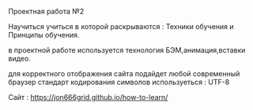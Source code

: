 Проектная работа №2

Научиться учиться
в которой раскрываются : Техники обучения и Принципы обучения.

в проектной работе используется технология БЭМ,анимация,вставки видео.

для корректного отображения сайта подайдет любой современный браузер
стандарт кодирования символов используеться : UTF-8

Сайт : https://jon666grid.github.io/how-to-learn/
